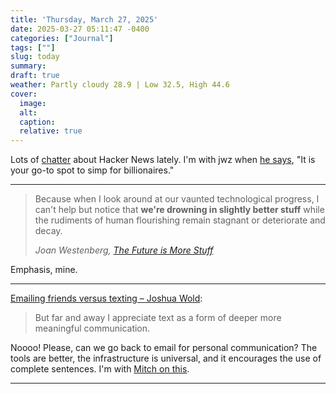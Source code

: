 ```yaml
---
title: 'Thursday, March 27, 2025'
date: 2025-03-27 05:11:47 -0400
categories: ["Journal"]
tags: [""]
slug: today
summary: 
draft: true
weather: Partly cloudy 28.9 | Low 32.5, High 44.6
cover: 
  image: 
  alt: 
  caption: 
  relative: true
---
```


Lots of [chatter](https://daringfireball.net/2025/03/the_website_hacker_news_is_afraid_to_discuss) about Hacker News lately. I'm with jwz when [he says](https://www.jwz.org/blog/2025/03/unpopularity-contest/), "It is your go-to spot to simp for billionaires."

----


> Because when I look around at our vaunted technological progress, I can't help but notice that **we're drowning in slightly better stuff** while the rudiments of human flourishing remain stagnant or deteriorate and decay.
> 
> <cite>Joan Westenberg, [The Future is More Stuff](https://www.joanwestenberg.com/the-future-is-more-stuff/)</cite>

Emphasis, mine.

----

[Emailing friends versus texting – Joshua Wold](https://joshuawold.com/emailing-friends-versus-texting/):
> But far and away I appreciate text as a form of deeper more meaningful communication. 

Noooo! Please, can we go back to email for personal communication? The tools are better, the infrastructure is universal, and it encourages the use of complete sentences. I'm with [Mitch on this](https://mitchw.blog/2025/03/26/make-persontoperson-email-a-thing.html).

----

